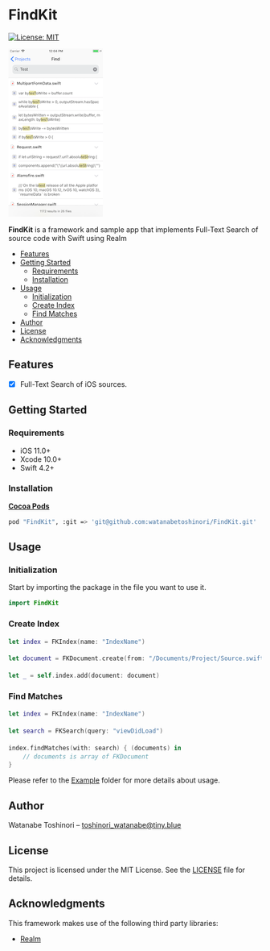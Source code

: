 # FindKit

[![License: MIT](https://img.shields.io/badge/License-MIT-yellow.svg)](https://opensource.org/licenses/MIT)

![Preview](Preview/Preview1.png)

**FindKit** is a framework and sample app that implements Full-Text Search of source code with Swift using Realm

- [Features](#Features)
- [Getting Started](#getting-started)
    - [Requirements](#requirements)
    - [Installation](#installation)
- [Usage](#usage)
    - [Initialization](#initialization)
    - [Create Index](#create-index)
    - [Find Matches](#find-matches)
- [Author](#author)
- [License](#license)
- [Acknowledgments](#acknowledgments)

## Features
- [x] Full-Text Search of iOS sources.

## Getting Started

### Requirements

* iOS 11.0+
* Xcode 10.0+
* Swift 4.2+

### Installation

**[Cocoa Pods](https://cocoapods.org)**

```sh
pod "FindKit", :git => 'git@github.com:watanabetoshinori/FindKit.git'
```

## Usage

### Initialization

Start by importing the package in the file you want to use it.

```swift
import FindKit
```

### Create Index

```swift
let index = FKIndex(name: "IndexName")

let document = FKDocument.create(from: "/Documents/Project/Source.swift")

let _ = self.index.add(document: document)

```

### Find Matches

```swift
let index = FKIndex(name: "IndexName")

let search = FKSearch(query: "viewDidLoad")
        
index.findMatches(with: search) { (documents) in
	// documents is array of FKDocument
}
```

Please refer to the [Example](Example) folder for more details about usage.

## Author

Watanabe Toshinori – toshinori_watanabe@tiny.blue

## License

This project is licensed under the MIT License. See the [LICENSE](LICENSE) file for details.

## Acknowledgments

This framework makes use of the following third party libraries:

*  [Realm](https://realm.io)
